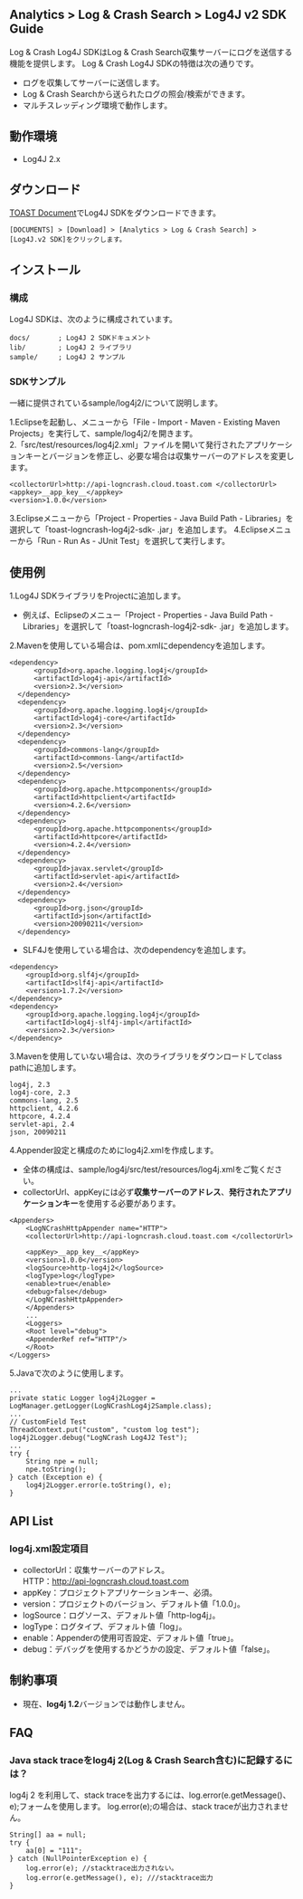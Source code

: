 ## Analytics > Log & Crash Search > Log4J v2 SDK Guide

Log & Crash Log4J SDKはLog & Crash Search収集サーバーにログを送信する機能を提供します。
Log & Crash Log4J SDKの特徴は次の通りです。

- ログを収集してサーバーに送信します。
- Log & Crash Searchから送られたログの照会/検索ができます。
- マルチスレッディング環境で動作します。

## 動作環境

- Log4J 2.x

## ダウンロード

[TOAST Document](http://docs.toast.com/ja/Download/)でLog4J SDKをダウンロードできます。

```
[DOCUMENTS] > [Download] > [Analytics > Log & Crash Search] > [Log4J.v2 SDK]をクリックします。
```

## インストール

### 構成

Log4J SDKは、次のように構成されています。

```
docs/       ; Log4J 2 SDKドキュメント
lib/        ; Log4J 2 ライブラリ
sample/     ; Log4J 2 サンプル
```

### SDKサンプル

一緒に提供されているsample/log4j2/について説明します。

1.Eclipseを起動し、メニューから「File - Import - Maven - Existing Maven Projects」を実行して、sample/log4j2/を開きます。  
2.「src/test/resources/log4j2.xml」ファイルを開いて発行されたアプリケーションキーとバージョンを修正し、必要な場合は収集サーバーのアドレスを変更します。

```
<collectorUrl>http://api-logncrash.cloud.toast.com </collectorUrl>
<appkey>__app_key__</appkey>
<version>1.0.0</version>
```

3.Eclipseメニューから「Project - Properties - Java Build Path - Libraries」を選択して「toast-logncrash-log4j2-sdk- <version > .jar」を追加します。
4.Eclipseメニューから「Run - Run As - JUnit Test」を選択して実行します。

## 使用例

1.Log4J SDKライブラリをProjectに追加します。  
- 例えば、Eclipseのメニュー「Project - Properties - Java Build Path - Libraries」を選択して「toast-logncrash-log4j2-sdk- <version > .jar」を追加します。

2.Mavenを使用している場合は、pom.xmlにdependencyを追加します。  

```
<dependency>
      <groupId>org.apache.logging.log4j</groupId>
      <artifactId>log4j-api</artifactId>
      <version>2.3</version>
  </dependency>
  <dependency>
      <groupId>org.apache.logging.log4j</groupId>
      <artifactId>log4j-core</artifactId>
      <version>2.3</version>
  </dependency>
  <dependency>
      <groupId>commons-lang</groupId>
      <artifactId>commons-lang</artifactId>
      <version>2.5</version>
  </dependency>
  <dependency>
      <groupId>org.apache.httpcomponents</groupId>
      <artifactId>httpclient</artifactId>
      <version>4.2.6</version>
  </dependency>
  <dependency>
      <groupId>org.apache.httpcomponents</groupId>
      <artifactId>httpcore</artifactId>
      <version>4.2.4</version>
  </dependency>
  <dependency>
      <groupId>javax.servlet</groupId>
      <artifactId>servlet-api</artifactId>
      <version>2.4</version>
  </dependency>
  <dependency>
      <groupId>org.json</groupId>
      <artifactId>json</artifactId>
      <version>20090211</version>
  </dependency>
```

- SLF4Jを使用している場合は、次のdependencyを追加します。

```
<dependency>
    <groupId>org.slf4j</groupId>
    <artifactId>slf4j-api</artifactId>
    <version>1.7.2</version>
</dependency>
<dependency>
    <groupId>org.apache.logging.log4j</groupId>
    <artifactId>log4j-slf4j-impl</artifactId>
    <version>2.3</version>
</dependency>
```

3.Mavenを使用していない場合は、次のライブラリをダウンロードしてclass pathに追加します。  

```
log4j, 2.3
log4j-core, 2.3
commons-lang, 2.5
httpclient, 4.2.6
httpcore, 4.2.4
servlet-api, 2.4
json, 20090211
```

4.Appender設定と構成のためにlog4j2.xmlを作成します。  

- 全体の構成は、sample/log4j/src/test/resources/log4j.xmlをご覧ください。  
- collectorUrl、appKeyには必ず**収集サーバーのアドレス**、**発行されたアプリケーションキー**を使用する必要があります。

```
<Appenders>
    <LogNCrashHttpAppender name="HTTP">
    <collectorUrl>http://api-logncrash.cloud.toast.com </collectorUrl>

    <appKey>__app_key__</appKey>
    <version>1.0.0</version>
    <logSource>http-log4j2</logSource>
    <logType>log</logType>
    <enable>true</enable>
    <debug>false</debug>
    </LogNCrashHttpAppender>
    </Appenders>
    ...
    <Loggers>
    <Root level="debug">
    <AppenderRef ref="HTTP"/>
    </Root>
</Loggers>
```

5.Javaで次のように使用します。

```
...
private static Logger log4j2Logger = LogManager.getLogger(LogNCrashLog4j2Sample.class);
...
// CustomField Test
ThreadContext.put("custom", "custom log test");
log4j2Logger.debug("LogNCrash Log4J2 Test");
...
try {
    String npe = null;
    npe.toString();
} catch (Exception e) {
    log4j2Logger.error(e.toString(), e);
}
```

## API List

### log4j.xml設定項目

- collectorUrl：収集サーバーのアドレス。  
	HTTP：http://api-logncrash.cloud.toast.com
- appKey：プロジェクトアプリケーションキー、必須。
- version：プロジェクトのバージョン、デフォルト値「1.0.0」。
- logSource：ログソース、デフォルト値「http-log4j」。
- logType：ログタイプ、デフォルト値「log」。
- enable：Appenderの使用可否設定、デフォルト値「true」。
- debug：デバッグを使用するかどうかの設定、デフォルト値「false」。  

## 制約事項

- 現在、**log4j 1.2**バージョンでは動作しません。

## FAQ

### Java stack traceをlog4j 2(Log & Crash Search含む)に記録するには？

log4j 2 を利用して、stack traceを出力するには、log.error(e.getMessage()、e);フォームを使用します。 log.error(e);の場合は、stack traceが出力されません。  

```
String[] aa = null;
try {
    aa[0] = "111";
} catch (NullPointerException e) {
    log.error(e); //stacktrace出力されない。
    log.error(e.getMessage(), e); ///stacktrace出力
}
```
